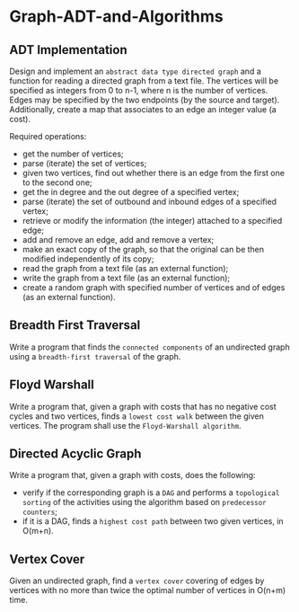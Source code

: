 # Graph-ADT-and-Algorithms

## ADT Implementation

Design and implement an `abstract data type directed graph` and a function for reading a directed graph from a text file. The vertices will be specified as integers from 0 to n-1, where n is the number of vertices. Edges may be specified by the two endpoints (by the source and target). Additionally, create a map that associates to an edge an integer value (a cost).

Required operations:
- get the number of vertices;
- parse (iterate) the set of vertices;
- given two vertices, find out whether there is an edge from the first one to the second one;
- get the in degree and the out degree of a specified vertex;
- parse (iterate) the set of outbound and inbound edges of a specified vertex;
- retrieve or modify the information (the integer) attached to a specified edge;
- add and remove an edge, add and remove a vertex; 
- make an exact copy of the graph, so that the original can be then modified independently of its copy;
- read the graph from a text file (as an external function); 
- write the graph from a text file (as an external function); 
- create a random graph with specified number of vertices and of edges (as an external function).

## Breadth First Traversal

Write a program that finds the `connected components` of an undirected graph using a `breadth-first traversal` of the graph.

## Floyd Warshall

Write a program that, given a graph with costs that has no negative cost cycles and two vertices, finds a `lowest cost walk` between the given vertices. The program shall use the `Floyd-Warshall algorithm`.

## Directed Acyclic Graph

Write a program that, given a graph with costs, does the following:
- verify if the corresponding graph is a `DAG` and performs a `topological sorting` of the activities using the algorithm based on `predecessor counters`;
- if it is a DAG, finds a `highest cost path` between two given vertices, in O(m+n).

## Vertex Cover

Given an undirected graph, find a `vertex cover` covering of edges by vertices with no more than twice the optimal number of vertices in O(n+m) time.
